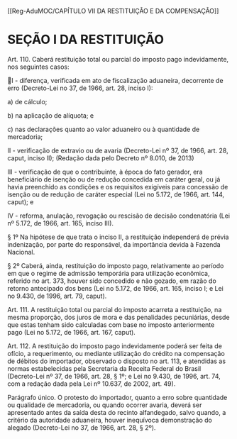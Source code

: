[[Reg-AduMOC/CAPÍTULO VII DA RESTITUIÇÃO E DA COMPENSAÇÃO]]

# SEÇÃO I DA RESTITUIÇÃO

Art. 110. Caberá restituição total ou parcial do imposto pago
indevidamente, nos seguintes casos:

I - diferença, verificada em ato de fiscalização aduaneira,
decorrente de erro (Decreto-Lei no 37, de 1966, art. 28,
inciso I):

a) de cálculo;

b) na aplicação de alíquota; e

c) nas declarações quanto ao valor aduaneiro ou à
quantidade de mercadoria;

II - verificação de extravio ou de avaria (Decreto-Lei nº 37, de
1966, art. 28, caput, inciso II); (Redação dada pelo Decreto
nº 8.010, de 2013)

III - verificação de que o contribuinte, à época do fato
gerador, era beneficiário de isenção ou de redução
concedida em caráter geral, ou já havia preenchido as
condições e os requisitos exigíveis para concessão de isenção
ou de redução de caráter especial (Lei no 5.172, de 1966, art.
144, caput); e

IV - reforma, anulação, revogação ou rescisão de decisão
condenatória (Lei nº 5.172, de 1966, art. 165, inciso III).

§ 1º Na hipótese de que trata o inciso II, a restituição
independerá de prévia indenização, por parte do
responsável, da importância devida à Fazenda Nacional.

§ 2º Caberá, ainda, restituição do imposto pago,
relativamente ao período em que o regime de admissão
temporária para utilização econômica, referido no art. 373,
houver sido concedido e não gozado, em razão do retorno
antecipado dos bens (Lei no 5.172, de 1966, art. 165, inciso
I; e Lei no 9.430, de 1996, art. 79, caput).

Art. 111. A restituição total ou parcial do imposto acarreta a
restituição, na mesma proporção, dos juros de mora e das
penalidades pecuniárias, desde que estas tenham sido
calculadas com base no imposto anteriormente pago (Lei
no 5.172, de 1966, art. 167, caput).

Art. 112. A restituição do imposto pago indevidamente
poderá ser feita de ofício, a requerimento, ou mediante
utilização do crédito na compensação de débitos do
importador, observado o disposto no art. 113, e atendidas as
normas estabelecidas pela Secretaria da Receita Federal do
Brasil (Decreto-Lei nº 37, de 1966, art. 28, § 1º; e Lei
no 9.430, de 1996, art. 74, com a redação dada pela Lei nº
10.637, de 2002, art. 49).

Parágrafo único. O protesto do importador, quanto a erro
sobre quantidade ou qualidade de mercadoria, ou quando
ocorrer avaria, deverá ser apresentado antes da saída desta
do recinto alfandegado, salvo quando, a critério da
autoridade aduaneira, houver inequívoca demonstração do
alegado (Decreto-Lei no 37, de 1966, art. 28, § 2º).